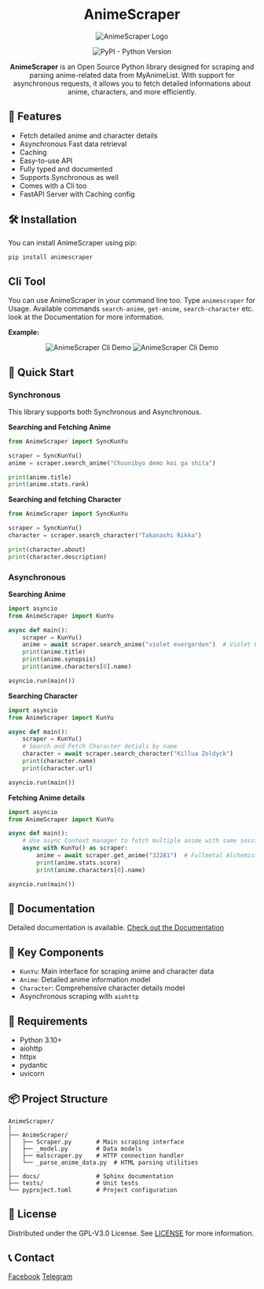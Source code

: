 <div align="center">

# AnimeScraper

![AnimeScraper Logo](./docs/assets/animescrapper.png)


![PyPI - Python Version](https://img.shields.io/pypi/pyversions/AnimeScraper)


**AnimeScraper** is an Open Source Python library designed for scraping and parsing anime-related data from MyAnimeList. With support for asynchronous requests, it allows you to fetch detailed informations about anime, characters, and more efficiently.

</div>


## 🚀 Features

- Fetch detailed anime and character details
- Asynchronous Fast data retrieval
- Caching 
- Easy-to-use API
- Fully typed and documented
- Supports Synchronous as well
- Comes with a Cli too
- FastAPI Server with Caching config 


## 🛠️ Installation

You can install AnimeScraper using pip:

```bash
pip install animescraper
```

## Cli Tool
You can use AnimeScraper in your command line too. Type `animescraper` for Usage. Available commands `search-anime`, `get-anime`, `search-character` etc. look at the Documentation for more information.

**Example:**

<div align="center">

![AnimeScraper Cli Demo](./docs/assets/cli_demo_rikka.jpg)
![AnimeScraper Cli Demo](./docs/assets/cli_demo_anime.jpg)

</div>



## 📖 Quick Start

### Synchronous

This library supports both Synchronous and Asynchronous.

**Searching and Fetching Anime**

```python
from AnimeScraper import SyncKunYu

scraper = SyncKunYu()
anime = scraper.search_anime("Chuunibyo demo koi ga shita")

print(anime.title)
print(anime.stats.rank)

```
**Searching and fetching Character**

```python
from AnimeScraper import SyncKunYu

scraper = SyncKunYu()
character = scraper.search_character("Takanashi Rikka")

print(character.about)
print(character.description)
```


### Asynchronous


**Searching Anime** 

```python
import asyncio
from AnimeScraper import KunYu

async def main():
    scraper = KunYu()
    anime = await scraper.search_anime("violet evergarden")  # Violet Evergarden
    print(anime.title)
    print(anime.synopsis)
    print(anime.characters[0].name)

asyncio.run(main())
```


**Searching Character** 

```python
import asyncio
from AnimeScraper import KunYu

async def main():
    scraper = KunYu()
    # Search and Fetch Character detials by name
    character = await scraper.search_character("Killua Zoldyck")
    print(character.name)
    print(character.url)

asyncio.run(main())
```


**Fetching Anime details**

```python
import asyncio
from AnimeScraper import KunYu

async def main():
    # Use async Context manager to fetch multiple anime with same session
    async with KunYu() as scraper:
        anime = await scraper.get_anime("32281")  # Fullmetal Alchemist: Brotherhood
        print(anime.stats.score)
        print(anime.characters[0].name)

asyncio.run(main())

```

## 📖 Documentation

Detailed documentation is available. [Check out the Documentation](https://animescraper.readthedocs.io/en/latest/)

## 🌟 Key Components

- `KunYu`: Main interface for scraping anime and character data
- `Anime`: Detailed anime information model
- `Character`: Comprehensive character details model
- Asynchronous scraping with `aiohttp`


## 🔧 Requirements

- Python 3.10+
- aiohttp
- httpx
- pydantic
- uvicorn 

## 📦 Project Structure

```
AnimeScraper/
│
├── AnimeScraper/
│   ├── Scraper.py       # Main scraping interface
│   ├── _model.py        # Data models
│   ├── malscraper.py    # HTTP connection handler
│   └── _parse_anime_data.py  # HTML parsing utilities
│
├── docs/                # Sphinx documentation
├── tests/               # Unit tests
└── pyproject.toml       # Project configuration
```
## 📄 License

Distributed under the GPL-V3.0 License. See [LICENSE](./LICENSE.md) for more information.

## 📞 Contact

[Facebook](https://facebook.com/KiyotakaO.O)
[Telegram](t.me/togayuuta)
